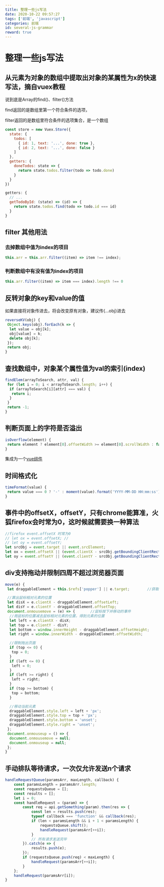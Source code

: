```yaml
---
title: 整理一些js写法
date: 2020-10-22 09:57:27
tags: ['前端', 'javascript']
categories: 前端
id: several-js-grammar
reward: true
---
```


# 整理一些js写法

## 从元素为对象的数组中提取出对象的某属性为x的快速写法，摘自vuex教程

说到底是Array的find()、filter()方法

find返回的是数组里第一个符合条件的选项，

filter返回的是数组里符合条件的选项集合，是一个数组

```js
const store = new Vuex.Store({
  state: {
    todos: [
      { id: 1, text: '...', done: true },
      { id: 2, text: '...', done: false }
    ]
  },
  getters: {
    doneTodos: state => {
      return state.todos.filter(todo => todo.done)
    }
  }
})

getters: {
  // ...
  getTodoById: (state) => (id) => {
    return state.todos.find(todo => todo.id === id)
  }
}
```

## filter 其他用法

### 去掉数组中值为index的项目

```javascript
this.arr = this.arr.filter((item) => item !== index);
```

### 判断数组中有没有值为index的项目

```javascript
this.arr.filter((item) => item === index).length !== 0
```

## 反转对象的key和value的值

如果直接将对象传进去，将会改变原有对象，建议传{...obj}进去

```javascript
reverseKV(obj) {
 Object.keys(obj).forEach(k => {
  let value = obj[k];
  obj[value] = k;
  delete obj[k];
 });
 return obj;
}
```

## 查找数组中，对象某个属性值为val的索引(index)

```javascript
findElem(arrayToSearch, attr, val) {
 for (let i = 0; i < arrayToSearch.length; i++) {
  if (arrayToSearch[i][attr] === val) {
   return i;
  }
 }
 return -1;
}
```

## 判断页面上的字符是否溢出

```javascript
isOverflow(element) {
 return element ? element[0].offsetWidth >= element[0].scrollWidth : false;
}
```

集成为一个[vue组件](/several-vue-grammar/#溢出自动显示tooltip的组件)

## 时间格式化

```javascript
timeFormat(value) {
 return value === 0 ? '-' : moment(value).format('YYYY-MM-DD HH:mm:ss');
}
```

## 事件中的offsetX，offsetY，只有chrome能算准，火狐firefox会时常为0，这时候就需要换一种算法

```javascript
//firefox event.offsetX 时常为0
// let ox = event.offsetX; //
// let oy = event.offsetY;
let srcObj = event.target || event.srcElement;
let ox = event.offsetX || (event.clientX - srcObj.getBoundingClientRect().left);
let oy = event.offsetY || (event.clientY - srcObj.getBoundingClientRect().top);
```

## div支持拖动并限制四周不超过浏览器页面

```javascript
move(e) {
 let draggableElement = this.$refs['popper'] || e.target;        //获取目标元素

 //算出鼠标相对元素的位置
 let disX = e.clientX - draggableElement.offsetLeft;
 let disY = e.clientY - draggableElement.offsetTop;
 document.onmousemove = (e) => {       //鼠标按下并移动的事件
  //用鼠标的位置减去鼠标相对元素的位置，得到元素的位置
  let left = e.clientX - disX;
  let top = e.clientY - disY;
  let bottom = window.innerHeight - draggableElement.offsetHeight;
  let right = window.innerWidth - draggableElement.offsetWidth;

  //限制拖出页面
  if (top <= 0) {
   top = 0;
  }
  if (left <= 0) {
   left = 0;
  }
  if (left >= right) {
   left = right;
  }
  if (top >= bottom) {
   top = bottom;
  }

  //移动当前元素
  draggableElement.style.left = left + 'px';
  draggableElement.style.top = top + 'px';
  draggableElement.style.bottom = 'unset';
  draggableElement.style.right = 'unset';
 };
 document.onmouseup = () => {
  document.onmousemove = null;
  document.onmouseup = null;
 };
}
```

## 手动排队等待请求，一次仅允许发送n个请求

```javascript
handleRequestQueue(paramsArr, maxLength, callback) {
    const paramsLength = paramsArr.length;
    const requestsQueue = [];
    const results = [];
    let i = 0;
    const handleRequest = (param) => {
        const req = api.getSomething(param).then(res => {
            const len = results.push(res);
            typeof callback === 'function' && callback(res);
            if (len < paramsLength && i + 1 < paramsLength) {
                requestsQueue.shift();
                handleRequest(paramsArr[++i]);
            }
            // 所有请求发送完毕
        }).catch(e => {
            results.push(e);
        });
        if (requestsQueue.push(req) < maxLength) {
            handleRequest(paramsArr[++i]);
        }
    };
    handleRequest(paramsArr[i]);
}
```

